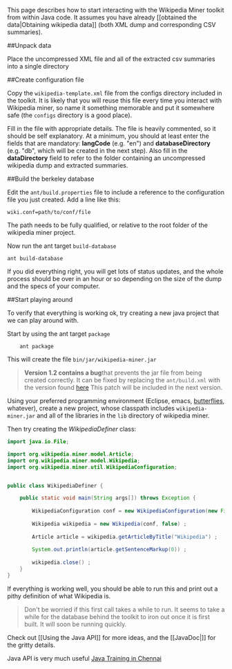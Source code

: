 This page describes how to start interacting with the Wikipedia Miner toolkit from within Java code. It assumes you have already [[obtained the data|Obtaining wikipedia data]] (both XML dump and corresponding CSV summaries).

##Unpack data

Place the uncompressed XML file and all of the extracted csv summaries into a single directory

##Create configuration file

Copy the `wikipedia-template.xml` file from the configs directory included in the toolkit. It is likely that you will reuse this file every time you interact with Wikipedia miner, so name it something memorable and put it somewhere safe (the `configs` directory is a good place).

Fill in the file with appropriate details. The file is heavily commented, so it should be self explanatory. At a minimum, you should at least enter the fields that are mandatory: **langCode** (e.g. "en") and **databaseDirectory** (e.g. "db", which will be created in the next step). Also fill in the **dataDirectory** field to refer to the folder containing an uncompressed wikipedia dump and extracted summaries.

##Build the berkeley database

Edit the `ant/build.properties` file to include a reference to the configuration file you just created. Add a line like this:

```
wiki.conf=path/to/conf/file
```

The path needs to be fully qualified, or relative to the root folder of the wikipedia miner project. 

Now run the ant target `build-database`
```
ant build-database
```

If you did everything right, you will get lots of status updates, and the whole process should be over in an hour or so depending on the size of the dump and the specs of your computer.

##Start playing around

To verify that everything is working ok, try creating a new java project that we can play around with. 

Start by using the ant target `package`

```
    ant package
```

This will create the file `bin/jar/wikipedia-miner.jar`

> **Version 1.2 contains a bug**that prevents the jar file from being created correctly. It can be fixed by replacing the `ant/build.xml` with the version found [here](http://wikipedia-miner.svn.sourceforge.net/viewvc/wikipedia-miner/trunk/ant/build.xml?revision=211&view=markup)
This patch will be included in the next version.

Using your preferred programming environment (Eclipse, emacs, [butterflies](http://xkcd.com/378), whatever), create a new project, whose classpath includes `wikipedia-miner.jar` and all of the libraries in the `lib` directory of wikipedia miner.

Then try creating the *WikipediaDefiner* class:

```java
import java.io.File;

import org.wikipedia.miner.model.Article;
import org.wikipedia.miner.model.Wikipedia;
import org.wikipedia.miner.util.WikipediaConfiguration;


public class WikipediaDefiner {

    public static void main(String args[]) throws Exception {
		
        WikipediaConfiguration conf = new WikipediaConfiguration(new File("path/to/conf")) ;
			
        Wikipedia wikipedia = new Wikipedia(conf, false) ;
	    
        Article article = wikipedia.getArticleByTitle("Wikipedia") ;
	    
        System.out.println(article.getSentenceMarkup(0)) ;
	    
        wikipedia.close() ;
    }
}
```

If everything is working well, you should be able to run this and print out a pithy definition of what Wikipedia is. 


> Don't be worried if this first call takes a while to run. It seems to take a while for the database behind the toolkit to iron out once it is first built. It will soon be running quickly.


Check out [[Using the Java API]] for more ideas, and the [[JavaDoc|]] for the gritty details.

Java API is very much useful
[Java Training in Chennai](hhttp://wisentechnologies.com/it-courses/java-training.aspx)